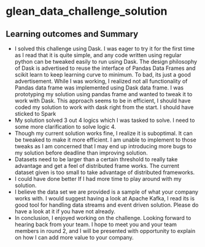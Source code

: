 # glean_data_challenge_solution

## Learning outcomes and Summary
-	I solved this challenge using Dask. I was eager to try it for the first time as I read that it is quite simple, and any code written using regular python can be tweaked easily to run using Dask. The design philosophy of Dask is advertised to reuse the interface of Pandas Data Frames and scikit learn to keep learning curve to minimum.  To bad, its just a good advertisement. While I was working, I realized not all functionality of Pandas data frame was implemented using Dask data frame. I was prototyping my solution using pandas frame and wanted to tweak it to work with Dask. This approach seems to be in efficient, I should have coded my solution to work with dask right from the start. I should have sticked to Spark 
-	My solution solved 3 out 4 logics which I was tasked to solve. I need to some more clarification to solve logic 4.
-	Though my current solution works fine, I realize it is suboptimal. It can be tweaked to make it more efficient. I am unable to implement to those tweaks as I am concerned that I may end up introducing more bugs to my solution before deadline than improving solution.
-	Datasets need to be larger than a certain threshold to really take advantage and get a feel of distributed frame works. The current dataset given is too small to take advantage of distributed frameworks. 
-	I could have done better If I had more time to play around with my solution. 
-	I believe the data set we are provided is a sample of what your company works with. I would suggest having a look at Apache Kafka, I read its is good tool for handling data streams and event driven solution. Please do have a look at it if you have not already. 
-	In conclusion, I enjoyed working on the challenge. Looking forward to hearing back from your team. I hope to meet you and your team members in round 2, and I will be presented with opportunity to explain on how I can add more value to your company. 
